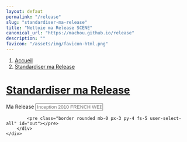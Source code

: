 ```yaml
---
layout: defaut
permalink: "/release"
slug: "standardiser-ma-release"
title: "Nettoie ma Release SCENE"
canonical_url: "https://machou.github.io/release"
description: ""
favicon: "/assets/img/favicon-html.png"
---
```


<nav style="--bs-breadcrumb-divider: url(&#34;data:image/svg+xml,%3Csvg xmlns='http://www.w3.org/2000/svg' width='8' height='8'%3E%3Cpath d='M2.5 0L1 1.5 3.5 4 1 6.5 2.5 8l4-4-4-4z' fill='%236c757d'/%3E%3C/svg%3E&#34;);" aria-label="breadcrumb">
	<ol class="breadcrumb">
		<li class="breadcrumb-item"><a href="https://machou.github.io/">Accueil</a></li>
		<li class="breadcrumb-item"><a href="release">Standardiser ma Release</a></li>
	</ol>
</nav>

# [Standardiser ma Release](#release)

<main class="container">
	<div class="row">
		<div class="col-12 col-lg-8 mx-auto">
			<div class="mb-4">
				<label for="release" class="form-label">Ma Release</label>
				<input type="text" name="rls" class="form-control form-control-lg" id="release" placeholder="Inception 2010 FRENCH WEB x265-FW">
			</div>

			<pre class="border rounded mb-0 px-3 py-4 fs-5 user-select-all" id="out"></pre>
		</div>
	</div>
</main>